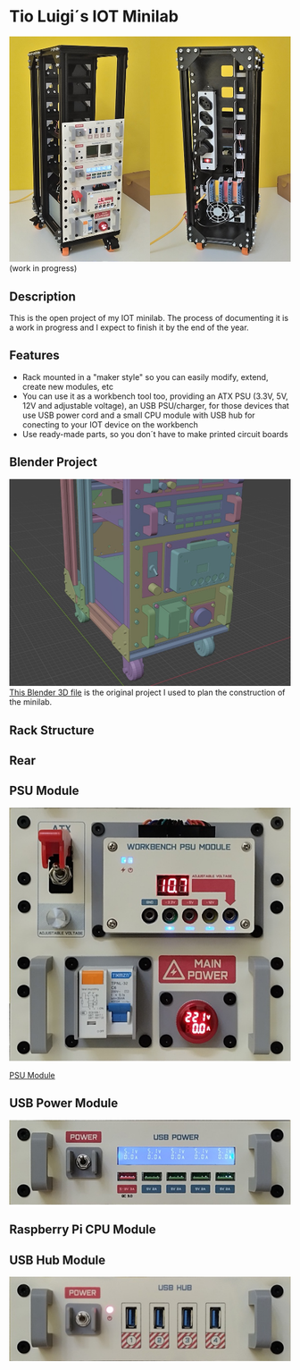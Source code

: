 # Tio Luigi´s IOT Minilab

![PSU Module](images/minilab/minilab01.jpg)
(work in progress)

## Description

This is the open project of my IOT minilab. The process of documenting it is a work in progress and I expect to finish it by the end of the year.



## Features

- Rack mounted in a "maker style" so you can easily modify, extend, create new modules, etc
- You can use it as a workbench tool too, providing an ATX PSU (3.3V, 5V, 12V and adjustable voltage), an USB PSU/charger, for those devices that use USB power cord and a small CPU module with USB hub for conecting to your IOT device on the workbench
- Use ready-made parts, so you don´t have to make printed circuit boards

## Blender Project

![Blender project file](images/blender/screenshot01.jpg)
[This Blender 3D file](readme-module-psu.md) is the original project I used to plan the construction of the minilab.

## Rack Structure

## Rear

## PSU Module

![PSU Module](images/panels/minilab-panel-psu.jpg)

[PSU Module](readme-module-psu.md)

## USB Power Module

![USB Power Module](images/panels/minilab-panel-usbpower.jpg)

## Raspberry Pi CPU Module

## USB Hub Module

![USB Hub](images/panels/minilab-panel-usbhub.jpg)

